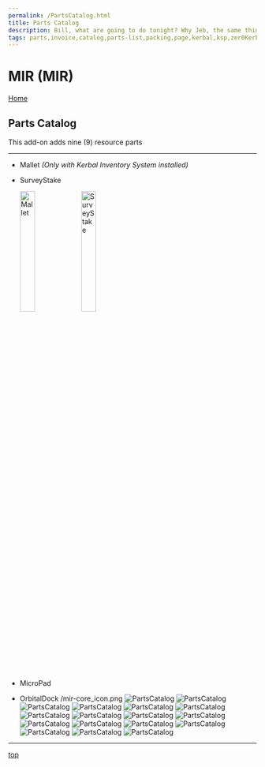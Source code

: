 ```yaml
---
permalink: /PartsCatalog.html
title: Parts Catalog
description: Bill, what are going to do tonight? Why Jeb, the same thing we do every night, Take over the world!
tags: parts,invoice,catalog,parts-list,packing,page,kerbal,ksp,zer0Kerbal,zedK
---
```


<!-- PartsCatalog.md v1.1.4.0
MIR (MIR)
created: 01 Feb 2022
updated: 15 May 2022 -->

<script src="https://kit.fontawesome.com/0ea5493613.js" crossorigin="anonymous"></script>
<i class="fa-solid fa-explosion fa-beat-fade fa-3x" style="--fa-beat-fade-opacity: 0.1; --fa-beat-fade-scale: 1.25;color: #FF7E03" ></i>

# MIR (MIR)

[Home](./index.md)

## Parts Catalog

This add-on adds nine (9) resource parts

---

* Mallet *(Only with Kerbal Inventory System installed)*
* SurveyStake

  <img src="https://raw.githubusercontent.com/zer0Kerbal/MIR/master/GameData/MIR/Parts/%40thumbs/ElMallet_icon.png" alt="Mallet" width="25%" height="25%" /> <img src="https://raw.githubusercontent.com/zer0Kerbal/MIR/master/GameData/MIR/Parts/%40thumbs/ELSurveyStake_icon.png" alt="SurveyStake" width="25%" height="25%" />

* MicroPad
* OrbitalDock
/mir-core_icon.png
![PartsCatalog](https://raw.githubusercontent.com/zer0Kerbal/MIR/master/docs/%40thumbs/mir-tks-zarya_icon.png)
![PartsCatalog](https://raw.githubusercontent.com/zer0Kerbal/MIR/master/docs/%40thumbs/mir-core_icon.png)
![PartsCatalog](https://raw.githubusercontent.com/zer0Kerbal/MIR/master/docs/%40thumbs/mir-dockingmodule-1_icon.png)
![PartsCatalog](https://raw.githubusercontent.com/zer0Kerbal/MIR/master/docs/%40thumbs/mir-kvant-1v_icon.png)
![PartsCatalog](https://raw.githubusercontent.com/zer0Kerbal/MIR/master/docs/%40thumbs/mir-kvant-solar_icon.png)
![PartsCatalog](https://raw.githubusercontent.com/zer0Kerbal/MIR/master/docs/%40thumbs/mir-port-apas-1_icon.png)
![PartsCatalog](https://raw.githubusercontent.com/zer0Kerbal/MIR/master/docs/%40thumbs/mir-rcs-block-1_icon.png)
![PartsCatalog](https://raw.githubusercontent.com/zer0Kerbal/MIR/master/docs/%40thumbs/mir-solar_icon.png)
![PartsCatalog](https://raw.githubusercontent.com/zer0Kerbal/MIR/master/docs/%40thumbs/mir-solar-top_icon.png)
![PartsCatalog](https://raw.githubusercontent.com/zer0Kerbal/MIR/master/docs/%40thumbs/mir-tks-dock-cap_icon.png)
![PartsCatalog](https://raw.githubusercontent.com/zer0Kerbal/MIR/master/docs/%40thumbs/mir-tks-dock-drogue_icon.png)
![PartsCatalog](https://raw.githubusercontent.com/zer0Kerbal/MIR/master/docs/%40thumbs/mir-tks-dock-probe_icon.png)
![PartsCatalog](https://raw.githubusercontent.com/zer0Kerbal/MIR/master/docs/%40thumbs/mir-tks-kristall-1_icon.png)
![PartsCatalog](https://raw.githubusercontent.com/zer0Kerbal/MIR/master/docs/%40thumbs/mir-tks-kvant-2v_icon.png)
![PartsCatalog](https://raw.githubusercontent.com/zer0Kerbal/MIR/master/docs/%40thumbs/mir-tks-priroda_icon.png)
![PartsCatalog](https://raw.githubusercontent.com/zer0Kerbal/MIR/master/docs/%40thumbs/mir-tks-spektr_icon.png)
![PartsCatalog](https://raw.githubusercontent.com/zer0Kerbal/MIR/master/docs/%40thumbs/mir-tks-tug_icon.png)

---

[top](#Parts-Catalog)

<!-- this file CC BY-ND 4.0 by zer0Kerbal -->